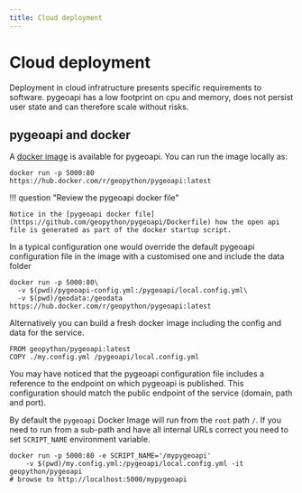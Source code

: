 ```yaml
---
title: Cloud deployment
---
```


# Cloud deployment

Deployment in cloud infratructure presents specific requirements to software. pygeoapi has a low footprint on cpu and memory, does not persist user state and can therefore scale without risks.

## pygeoapi and docker

A [docker image](https://hub.docker.com/r/geopython/pygeoapi) is available for pygeoapi. You can run the image locally as:

```
docker run -p 5000:80 https://hub.docker.com/r/geopython/pygeoapi:latest
```

!!! question "Review the pygeoapi docker file"

    Notice in the [pygeoapi docker file](https://github.com/geopython/pygeoapi/Dockerfile) how the open api file is generated as part of the docker startup script. 

In a typical configuration one would override the default pygeoapi configuration file in the image with a customised one and include the data folder

```
docker run -p 5000:80\ 
  -v $(pwd)/pygeoapi-config.yml:/pygeoapi/local.config.yml\ 
  -v $(pwd)/geodata:/geodata https://hub.docker.com/r/geopython/pygeoapi:latest
```

Alternatively you can build a fresh docker image including the config and data for the service. 

```
FROM geopython/pygeoapi:latest
COPY ./my.config.yml /pygeoapi/local.config.yml
```

You may have noticed that the pygeoapi configuration file includes a reference to the endpoint on which pygeoapi is published. This configuration should match the public endpoint of the service (domain, path and port). 

By default the `pygeoapi` Docker Image will run from the `root` path `/`. If you need to run from a sub-path and have all internal URLs correct you need to set `SCRIPT_NAME` environment variable.

```
docker run -p 5000:80 -e SCRIPT_NAME='/mypygeoapi' 
    -v $(pwd)/my.config.yml:/pygeoapi/local.config.yml -it geopython/pygeoapi
# browse to http://localhost:5000/mypygeoapi
```



